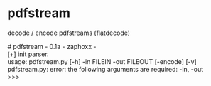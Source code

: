 # pdfstream
decode / encode pdfstreams (flatdecode)

<p>
# pdfstream - 0.1a - zaphoxx - <br>
[+] init parser.<br>
usage: pdfstream.py [-h] -in FILEIN -out FILEOUT [-encode] [-v]<br>
pdfstream.py: error: the following arguments are required: -in, -out<br>
>>> <br>
<p>
